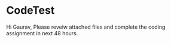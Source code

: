 # CodeTest
Hi Gaurav, Please reveiw attached files and complete the coding assignment in next 48 hours.
